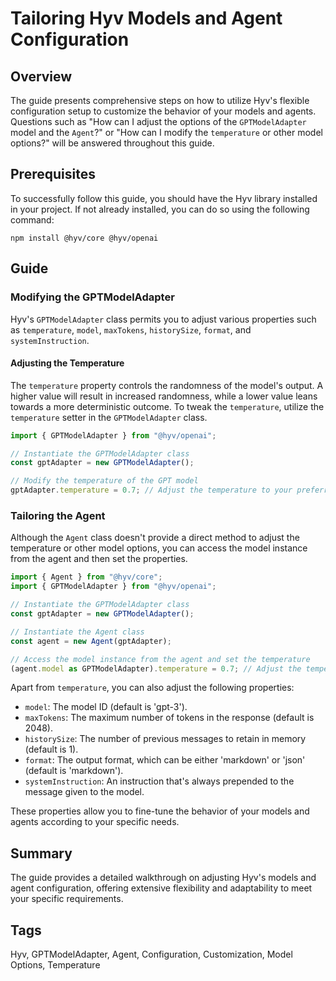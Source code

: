 # Tailoring Hyv Models and Agent Configuration

## Overview

The guide presents comprehensive steps on how to utilize Hyv's flexible configuration setup to
customize the behavior of your models and agents. Questions such as "How can I adjust the options of
the `GPTModelAdapter` model and the `Agent`?" or "How can I modify the `temperature` or other model
options?" will be answered throughout this guide.

## Prerequisites

To successfully follow this guide, you should have the Hyv library installed in your project. If not
already installed, you can do so using the following command:

```shell
npm install @hyv/core @hyv/openai
```

## Guide

### Modifying the GPTModelAdapter

Hyv's `GPTModelAdapter` class permits you to adjust various properties such as `temperature`,
`model`, `maxTokens`, `historySize`, `format`, and `systemInstruction`.

#### Adjusting the Temperature

The `temperature` property controls the randomness of the model's output. A higher value will result
in increased randomness, while a lower value leans towards a more deterministic outcome. To tweak
the `temperature`, utilize the `temperature` setter in the `GPTModelAdapter` class.

```typescript
import { GPTModelAdapter } from "@hyv/openai";

// Instantiate the GPTModelAdapter class
const gptAdapter = new GPTModelAdapter();

// Modify the temperature of the GPT model
gptAdapter.temperature = 0.7; // Adjust the temperature to your preferred value
```

### Tailoring the Agent

Although the `Agent` class doesn't provide a direct method to adjust the temperature or other model
options, you can access the model instance from the agent and then set the properties.

```typescript
import { Agent } from "@hyv/core";
import { GPTModelAdapter } from "@hyv/openai";

// Instantiate the GPTModelAdapter class
const gptAdapter = new GPTModelAdapter();

// Instantiate the Agent class
const agent = new Agent(gptAdapter);

// Access the model instance from the agent and set the temperature
(agent.model as GPTModelAdapter).temperature = 0.7; // Adjust the temperature to your preferred value
```

Apart from `temperature`, you can also adjust the following properties:

-   `model`: The model ID (default is 'gpt-3').
-   `maxTokens`: The maximum number of tokens in the response (default is 2048).
-   `historySize`: The number of previous messages to retain in memory (default is 1).
-   `format`: The output format, which can be either 'markdown' or 'json' (default is 'markdown').
-   `systemInstruction`: An instruction that's always prepended to the message given to the model.

These properties allow you to fine-tune the behavior of your models and agents according to your
specific needs.

## Summary

The guide provides a detailed walkthrough on adjusting Hyv's models and agent configuration,
offering extensive flexibility and adaptability to meet your specific requirements.

## Tags

Hyv, GPTModelAdapter, Agent, Configuration, Customization, Model Options, Temperature
